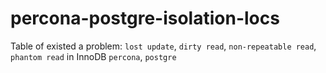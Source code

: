 # percona-postgre-isolation-locs
Table of existed a problem: `lost update`, `dirty read`,  `non-repeatable read`,  `phantom read` in InnoDB `percona`, `postgre`
